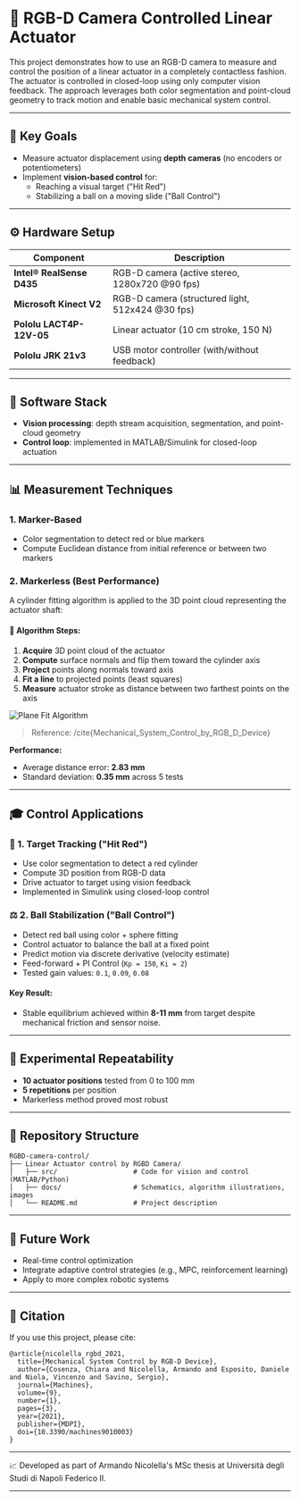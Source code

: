 # 🧠 RGB-D Camera Controlled Linear Actuator

This project demonstrates how to use an RGB-D camera to measure and control the position of a linear actuator in a completely contactless fashion. The actuator is controlled in closed-loop using only computer vision feedback. The approach leverages both color segmentation and point-cloud geometry to track motion and enable basic mechanical system control.

---

## 🌟 Key Goals

- Measure actuator displacement using **depth cameras** (no encoders or potentiometers)
- Implement **vision-based control** for:
  - Reaching a visual target ("Hit Red")
  - Stabilizing a ball on a moving slide ("Ball Control")

---

## ⚙️ Hardware Setup

| Component                    | Description                                      |
|-----------------------------|--------------------------------------------------|
| **Intel® RealSense D435**   | RGB-D camera (active stereo, 1280x720 @90 fps)   |
| **Microsoft Kinect V2**     | RGB-D camera (structured light, 512x424 @30 fps) |
| **Pololu LACT4P-12V-05**    | Linear actuator (10 cm stroke, 150 N)           |
| **Pololu JRK 21v3**         | USB motor controller (with/without feedback)     |

---

## 🔧 Software Stack

- **Vision processing**: depth stream acquisition, segmentation, and point-cloud geometry
- **Control loop**: implemented in MATLAB/Simulink for closed-loop actuation

---

## 📊 Measurement Techniques

### 1. Marker-Based
- Color segmentation to detect red or blue markers
- Compute Euclidean distance from initial reference or between two markers

### 2. Markerless (Best Performance)
A cylinder fitting algorithm is applied to the 3D point cloud representing the actuator shaft:

#### 📄 Algorithm Steps:
1. **Acquire** 3D point cloud of the actuator
2. **Compute** surface normals and flip them toward the cylinder axis
3. **Project** points along normals toward axis
4. **Fit a line** to projected points (least squares)
5. **Measure** actuator stroke as distance between two farthest points on the axis

![Plane Fit Algorithm](./docs/plane_fit_algorithm.png)

> Reference: /cite{Mechanical_System_Control_by_RGB_D_Device}

**Performance:**
- Average distance error: **2.83 mm**
- Standard deviation: **0.35 mm** across 5 tests

---

## 🎓 Control Applications

### 🎈 1. Target Tracking ("Hit Red")
- Use color segmentation to detect a red cylinder
- Compute 3D position from RGB-D data
- Drive actuator to target using vision feedback
- Implemented in Simulink using closed-loop control

### ⚖️ 2. Ball Stabilization ("Ball Control")
- Detect red ball using color + sphere fitting
- Control actuator to balance the ball at a fixed point
- Predict motion via discrete derivative (velocity estimate)
- Feed-forward + PI Control (`Kp = 150`, `Ki = 2`)
- Tested gain values: `0.1`, `0.09`, `0.08`

#### Key Result:
- Stable equilibrium achieved within **8-11 mm** from target despite mechanical friction and sensor noise.

---

## 📆 Experimental Repeatability

- **10 actuator positions** tested from 0 to 100 mm
- **5 repetitions** per position
- Markerless method proved most robust

---

## 📄 Repository Structure

```
RGBD-camera-control/
├── Linear Actuator control by RGBD Camera/
│   ├── src/                   # Code for vision and control (MATLAB/Python)
│   ├── docs/                  # Schematics, algorithm illustrations, images
│   └── README.md              # Project description
```

---

## 📅 Future Work
- Real-time control optimization
- Integrate adaptive control strategies (e.g., MPC, reinforcement learning)
- Apply to more complex robotic systems

---

## 📅 Citation
If you use this project, please cite:

```
@article{nicolella_rgbd_2021,
  title={Mechanical System Control by RGB-D Device},
  author={Cosenza, Chiara and Nicolella, Armando and Esposito, Daniele and Niola, Vincenzo and Savino, Sergio},
  journal={Machines},
  volume={9},
  number={1},
  pages={3},
  year={2021},
  publisher={MDPI},
  doi={10.3390/machines9010003}
}
```

---

📈 Developed as part of Armando Nicolella's MSc thesis at Università degli Studi di Napoli Federico II.

---


